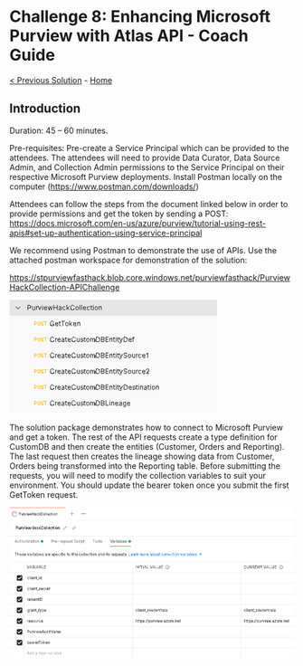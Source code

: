 # Challenge 8: Enhancing Microsoft Purview with Atlas API - Coach Guide

[< Previous Solution](./Solution7.md) - [Home](./README.md)


## Introduction

Duration: 45 – 60 minutes. 

Pre-requisites: Pre-create a Service Principal which can be provided to the attendees. The attendees will need to provide Data Curator, Data Source Admin, and Collection Admin permissions to the Service Principal on their respective Microsoft Purview deployments. 
Install Postman locally on the computer (https://www.postman.com/downloads/)

Attendees can follow the steps from the document linked below in order to provide permissions and get the token by sending a POST:
https://docs.microsoft.com/en-us/azure/purview/tutorial-using-rest-apis#set-up-authentication-using-service-principal

We recommend using Postman to demonstrate the use of APIs. Use the attached postman workspace for demonstration of the solution: 

https://stpurviewfasthack.blob.core.windows.net/purviewfasthack/PurviewHackCollection-APIChallenge  

![screenshot](./screenshotChallenge81.png)

The solution package demonstrates how to connect to Microsoft Purview and get a token. The rest of the API requests create a type definition for CustomDB and then create the entities (Customer, Orders and Reporting). The last request then creates the lineage showing data from Customer, Orders being transformed into the Reporting table.
Before submitting the requests, you will need to modify the collection variables to suit your environment. You should update the bearer token once you submit the first GetToken request.


![screenshot](./screenshotChallenge82.png)
